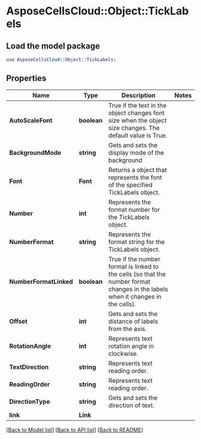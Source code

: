 # AsposeCellsCloud::Object::TickLabels 

## Load the model package
```perl
use AsposeCellsCloud::Object::TickLabels;
```

## Properties
Name | Type | Description | Notes
------------ | ------------- | ------------- | -------------
**AutoScaleFont** | **boolean** | True if the text in the object changes font size when the object size changes. The default value is True. |
**BackgroundMode** | **string** | Gets and sets the display mode of the background |
**Font** | **Font** | Returns a  object that represents the font of the specified TickLabels object. |
**Number** | **int** | Represents the format number for the TickLabels object. |
**NumberFormat** | **string** | Represents the format string for the TickLabels object. |
**NumberFormatLinked** | **boolean** | True if the number format is linked to the cells                         (so that the number format changes in the labels when it changes in the cells). |
**Offset** | **int** | Gets and sets the distance of labels from the axis. |
**RotationAngle** | **int** | Represents text rotation angle in clockwise. |
**TextDirection** | **string** | Represents text reading order. |
**ReadingOrder** | **string** | Represents text reading order. |
**DirectionType** | **string** | Gets and sets the direction of text. |
**link** | **Link** |  |  

[[Back to Model list]](../README.md#documentation-for-models) [[Back to API list]](../README.md#documentation-for-api-endpoints) [[Back to README]](../README.md)

